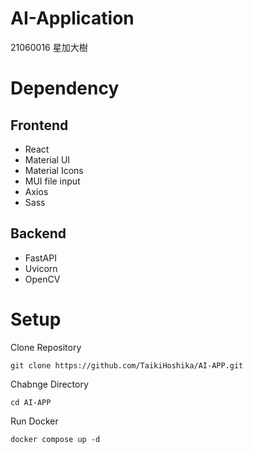 # AI-Application
21060016 星加大樹

# Dependency
## Frontend
- React
- Material UI
- Material Icons
- MUI file input
- Axios
- Sass

## Backend
- FastAPI
- Uvicorn
- OpenCV

# Setup
Clone Repository
```
git clone https://github.com/TaikiHoshika/AI-APP.git
```
Chabnge Directory
```
cd AI-APP
```
Run Docker
```
docker compose up -d
```